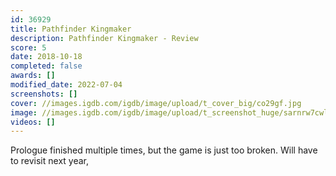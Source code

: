 ```yaml
---
id: 36929
title: Pathfinder Kingmaker
description: Pathfinder Kingmaker - Review
score: 5
date: 2018-10-18
completed: false
awards: []
modified_date: 2022-07-04
screenshots: []
cover: //images.igdb.com/igdb/image/upload/t_cover_big/co29gf.jpg
image: //images.igdb.com/igdb/image/upload/t_screenshot_huge/sarnrw7cwlcee6vhdyqd.jpg
videos: []
---
```

Prologue finished multiple times, but the game is just too broken. Will have to revisit next year,